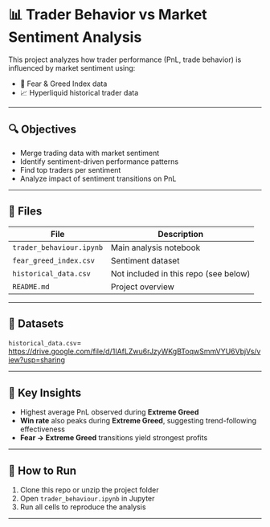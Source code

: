 # 📊 Trader Behavior vs Market Sentiment Analysis

This project analyzes how trader performance (PnL, trade behavior) is influenced by market sentiment using:

- 🧠 Fear & Greed Index data
- 📈 Hyperliquid historical trader data

---

## 🔍 Objectives

- Merge trading data with market sentiment
- Identify sentiment-driven performance patterns
- Find top traders per sentiment
- Analyze impact of sentiment transitions on PnL

---

## 📂 Files

| File | Description |
|------|-------------|
| `trader_behaviour.ipynb` | Main analysis notebook |
| `fear_greed_index.csv` | Sentiment dataset |
| `historical_data.csv` | Not included in this repo (see below) | 
| `README.md` | Project overview |

---
## 📁 Datasets

`historical_data.csv`= https://drive.google.com/file/d/1IAfLZwu6rJzyWKgBToqwSmmVYU6VbjVs/view?usp=sharing

---
## 📌 Key Insights

- Highest average PnL observed during **Extreme Greed**
- **Win rate** also peaks during **Extreme Greed**, suggesting trend-following effectiveness
- **Fear → Extreme Greed** transitions yield strongest profits

---

## 🚀 How to Run

1. Clone this repo or unzip the project folder  
2. Open `trader_behaviour.ipynb` in Jupyter  
3. Run all cells to reproduce the analysis  

---
